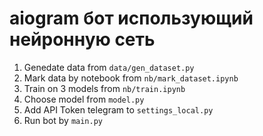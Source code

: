 # aiogram бот использующий нейронную сеть

1. Genedate data from `data/gen_dataset.py`
2. Mark data by notebook from `nb/mark_dataset.ipynb`
3. Train on 3 models from `nb/train.ipynb`
4. Choose model from `model.py`
5. Add API Token telegram to `settings_local.py`
6. Run bot by `main.py`